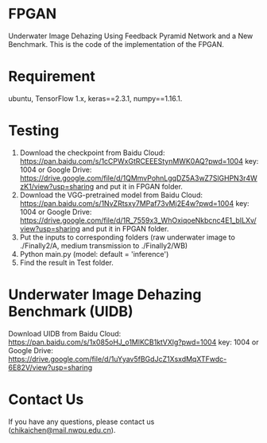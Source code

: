 # FPGAN
Underwater Image Dehazing Using Feedback Pyramid Network and a New Benchmark.
This is the code of the implementation of the FPGAN.

# Requirement
ubuntu, TensorFlow 1.x, keras==2.3.1, numpy==1.16.1.

# Testing
1. Download the checkpoint from Baidu Cloud: https://pan.baidu.com/s/1cCPWxGtRCEEEStynMWK0AQ?pwd=1004 key: 1004 or Google Drive: https://drive.google.com/file/d/1QMmvPohnLgqDZ5A3wZ7SlGHPN3r4WzK1/view?usp=sharing and put it in FPGAN folder.
2. Download the VGG-pretrained model from Baidu Cloud: https://pan.baidu.com/s/1NvZRtsxy7MPaf73vMj2E4w?pwd=1004 key: 1004 or Google Drive: https://drive.google.com/file/d/1R_7559x3_WhOxiqoeNkbcnc4E1_bILXv/view?usp=sharing and put it in FPGAN folder.
3. Put the inputs to corresponding folders (raw underwater image to ./Finally2/A, medium transmission to ./Finally2/WB)
4. Python main.py (model: default = 'inference')
5. Find the result in Test folder.

# Underwater Image Dehazing Benchmark (UIDB)
Download UIDB from Baidu Cloud: https://pan.baidu.com/s/1x085oHJ_o1MlKCB1ktVXlg?pwd=1004 key: 1004 or Google Drive: https://drive.google.com/file/d/1uYyav5fBGdJcZ1XsxdMqXTFwdc-6E82V/view?usp=sharing

# Contact Us
If you have any questions, please contact us (chikaichen@mail.nwpu.edu.cn).
